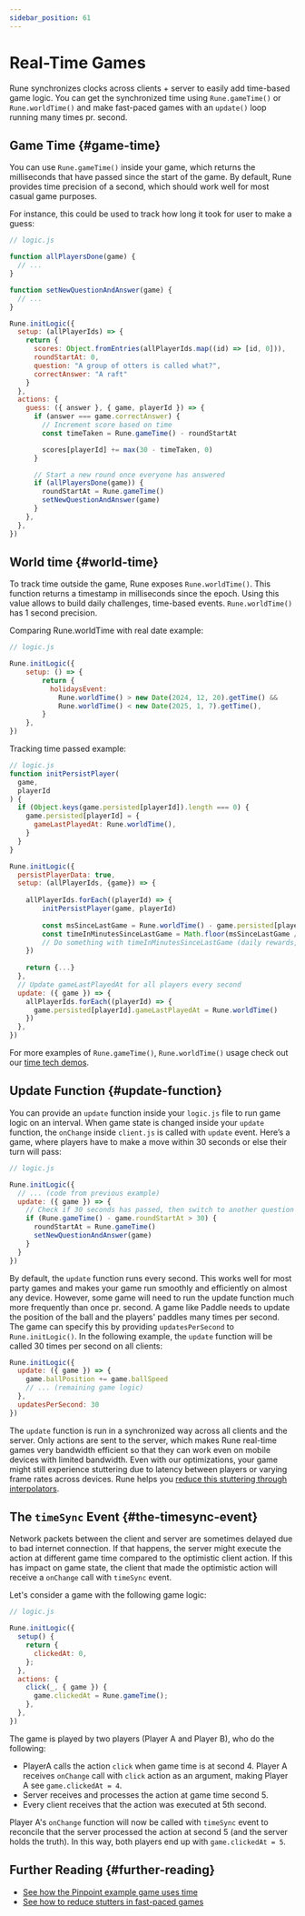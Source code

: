 ```yaml
---
sidebar_position: 61
---
```


# Real-Time Games

Rune synchronizes clocks across clients + server to easily add time-based game logic. You can get the synchronized time using `Rune.gameTime()` or `Rune.worldTime()` and make fast-paced games with an `update()` loop running many times pr. second.

## Game Time {#game-time}

You can use `Rune.gameTime()` inside your game, which returns the milliseconds that have passed since the start of the game. By default, Rune provides time precision of a second, which should work well for most casual game purposes.

For instance, this could be used to track how long it took for user to make a guess:

```javascript
// logic.js

function allPlayersDone(game) {
  // ...
}

function setNewQuestionAndAnswer(game) {
  // ...
}

Rune.initLogic({
  setup: (allPlayerIds) => {
    return {
      scores: Object.fromEntries(allPlayerIds.map((id) => [id, 0])),
      roundStartAt: 0,
      question: "A group of otters is called what?",
      correctAnswer: "A raft"   
    }
  },
  actions: {
    guess: ({ answer }, { game, playerId }) => {
      if (answer === game.correctAnswer) {
        // Increment score based on time
        const timeTaken = Rune.gameTime() - roundStartAt

        scores[playerId] += max(30 - timeTaken, 0)
      }

      // Start a new round once everyone has answered
      if (allPlayersDone(game)) {
        roundStartAt = Rune.gameTime()
        setNewQuestionAndAnswer(game)
      }
    },
  },
})

```

## World time {#world-time}

To track time outside the game, Rune exposes `Rune.worldTime()`. This function returns a timestamp in milliseconds since the epoch. Using this value allows to build daily challenges, time-based events. `Rune.worldTime()` has 1 second precision.

Comparing Rune.worldTime with real date example:

```javascript
// logic.js

Rune.initLogic({
    setup: () => {
        return {
          holidaysEvent:
            Rune.worldTime() > new Date(2024, 12, 20).getTime() &&
            Rune.worldTime() < new Date(2025, 1, 7).getTime(),
        }
    },
})
```

Tracking time passed example:

  ```javascript
// logic.js
function initPersistPlayer(
    game,
    playerId
) {
    if (Object.keys(game.persisted[playerId]).length === 0) {
      game.persisted[playerId] = {
        gameLastPlayedAt: Rune.worldTime(),
      }
    }
}

Rune.initLogic({
    persistPlayerData: true,
    setup: (allPlayerIds, {game}) => {
      
      allPlayerIds.forEach((playerId) => {
          initPersistPlayer(game, playerId)
        
          const msSinceLastGame = Rune.worldTime() - game.persisted[playerId].gameLastPlayedAt
          const timeInMinutesSinceLastGame = Math.floor(msSinceLastGame / 1000 / 60)
          // Do something with timeInMinutesSinceLastGame (daily rewards, restore energy)
      })
      
      return {...}
    }, 
    // Update gameLastPlayedAt for all players every second
    update: ({ game }) => {
      allPlayerIds.forEach((playerId) => {
        game.persisted[playerId].gameLastPlayedAt = Rune.worldTime()
      })
    },
})
```

For more examples of `Rune.gameTime()`, `Rune.worldTime()` usage check out our [time tech demos](https://github.com/rune/rune/tree/staging/tech-demos/world-time).


## Update Function {#update-function}

You can provide an `update` function inside your `logic.js` file to run game logic on an interval. When game state is changed inside your `update` function, the `onChange` inside `client.js` is called with `update` event. Here’s a game, where players have to make a move within 30 seconds or else their turn will pass:

```javascript
// logic.js

Rune.initLogic({
  // ... (code from previous example)
  update: ({ game }) => {
    // Check if 30 seconds has passed, then switch to another question
    if (Rune.gameTime() - game.roundStartAt > 30) {
      roundStartAt = Rune.gameTime()
      setNewQuestionAndAnswer(game)
    }
  }
})

```

By default, the `update` function runs every second. This works well for most party games and makes your game run smoothly and efficiently on almost any device. However, some game will need to run the update function much more frequently than once pr. second. A game like Paddle needs to update the position of the ball and the players' paddles many times per second. The game can specify this by providing `updatesPerSecond` to `Rune.initLogic()`. In the following example, the `update` function will be called 30 times per second on all clients:

```javascript
Rune.initLogic({
  update: ({ game }) => {
    game.ballPosition += game.ballSpeed
    // ... (remaining game logic)
  },
  updatesPerSecond: 30
})
```

The `update` function is run in a synchronized way across all clients and the server. Only actions are sent to the server, which makes Rune real-time games very bandwidth efficient so that they can work even on mobile devices with limited bandwidth. Even with our optimizations, your game might still experience stuttering due to latency between players or varying frame rates across devices. Rune helps you [reduce this stuttering through interpolators](reducing-stutter.md).

## The `timeSync` Event {#the-timesync-event}

Network packets between the client and server are sometimes delayed due to bad internet connection. If that happens, the server might execute the action at different game time compared to the optimistic client action. If this has impact on game state, the client that made the optimistic action will receive a `onChange` call with `timeSync` event.

Let's consider a game with the following game logic:

```javascript
// logic.js

Rune.initLogic({
  setup() {
    return {
      clickedAt: 0,
    };
  },
  actions: {
    click(_, { game }) {
      game.clickedAt = Rune.gameTime();
    },
  },
})
```

The game is played by two players (Player A and Player B), who do the following:

* PlayerA calls the action `click` when game time is at second 4. Player A receives `onChange` call with `click` action as an argument, making Player A see `game.clickedAt = 4`.
* Server receives and processes the action at game time second 5.
* Every client receives that the action was executed at 5th second.

Player A's `onChange` function will now be called with `timeSync` event to reconcile that the server processed the action at second 5 (and the server holds the truth). In this way, both players end up with `game.clickedAt = 5`.

## Further Reading {#further-reading}

- [See how the Pinpoint example game uses time](https://github.com/rune/rune/blob/staging/examples/pinpoint/src/logic.ts)
- [See how to reduce stutters in fast-paced games](reducing-stutter.md)
